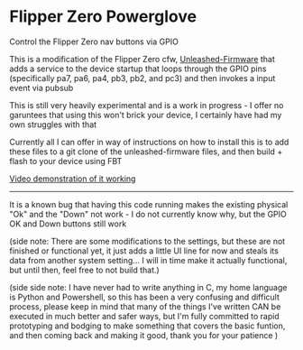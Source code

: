 # Flipper Zero Powerglove
Control the Flipper Zero nav buttons via GPIO

This is a modification of the Flipper Zero cfw, [Unleashed-Firmware](https://github.com/DarkFlippers/unleashed-firmware) that adds a service to the device startup that loops through the GPIO pins (specifically pa7, pa6, pa4, pb3, pb2, and pc3) and then invokes a input event via pubsub


This is still very heavily experimental and is a work in progress - I offer no garuntees that using this won't brick your device, I certainly have had my own struggles with that

Currently all I can offer in way of instructions on how to install this is to add these files to a git clone of the unleashed-firmware files, and then build + flash to your device using FBT

[Video demonstration of it working](https://youtu.be/2p73w9Z-eLI)

---

It is a known bug that having this code running makes the existing physical "Ok" and the "Down" not work - I do not currently know why, but the GPIO OK and Down buttons still work

(side note: There are some modifications to the settings, but these are not finished or functional yet, it just adds a little UI line for now and steals its data from another system setting... I will in time make it actually functional, but until then, feel free to not build that.)


(side side note: I have never had to write anything in C, my home language is Python and Powershell, so this has been a very confusing and difficult process, please keep in mind that many of the things I've written CAN be executed in much better and safer ways, but I'm fully committed to rapid prototyping and bodging to make something that covers the basic funtion, and then coming back and making it good, thank you for your patience )
